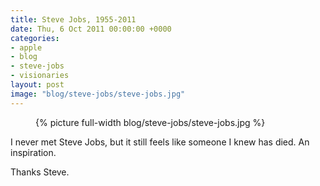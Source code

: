 ```yaml
---
title: Steve Jobs, 1955-2011
date: Thu, 6 Oct 2011 00:00:00 +0000
categories:
- apple
- blog
- steve-jobs
- visionaries
layout: post
image: "blog/steve-jobs/steve-jobs.jpg"
---
```


<figure>
  {% picture full-width blog/steve-jobs/steve-jobs.jpg %}
</figure>

I never met Steve Jobs, but it still feels like someone I knew has died. An inspiration.

Thanks Steve.



